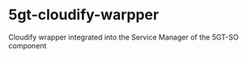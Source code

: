 # 5gt-cloudify-warpper
Cloudify wrapper integrated into the Service Manager of the 5GT-SO component
